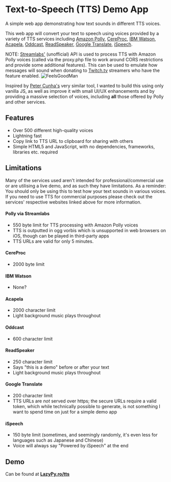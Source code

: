 # Text-to-Speech (TTS) Demo App
A simple web app demonstrating how text sounds in different TTS voices.

This web app will convert your text to speech using voices provided by a variety of TTS services including [Amazon Polly](https://aws.amazon.com/polly/), [CereProc](https://cereproc.com/), [IBM Watson](https://www.ibm.com/watson/services/text-to-speech/), [Acapela](https://www.acapela-group.com/demos/), [Oddcast](https://www.oddcast.com/ttsdemo/index.php), [ReadSpeaker](https://www.readspeaker.com/), [Google Translate](https://translate.google.com/), [iSpeech](https://ispeech.org/).

NOTE: [Streamlabs'](https://streamlabs.com/) (unofficial) API is used to process TTS with Amazon Polly voices (called via the proxy.php file to work around CORS restrictions and provide some additional features). This can be used to emulate how messages will sound when donating to [Twitch.tv](https://twitch.tv) streamers who have the feature enabled. ![FeelsGoodMan](https://cdn.frankerfacez.com/emoticon/109777/1)

Inspired by [Peter Cunha's](https://github.com/petercunha/tts) very similar tool, I wanted to build this using only vanilla JS, as well as improve it with small UI/UX enhancements and by providing a massive selection of voices, including **all** those offered by Polly and other services.

## Features
- Over 500 different high-quality voices
- Lightning fast
- Copy link to TTS URL to clipboard for sharing with others
- Simple HTML5 and JavaScript, with no dependencies, frameworks, libraries etc. required

## Limitations
Many of the services used aren't intended for professional/commercial use or are utilising a live demo, and as such they have limitations. As a reminder: You should only be using this to test how your text sounds in various voices. If you need to use TTS for commercial purposes please check out the services' respective websites linked above for more information.

#### Polly via Streamlabs
- 550 byte limit for TTS processing with Amazon Polly voices
- TTS is outputted in ogg vorbis which is unsupported in web browsers on iOS, though can be played in third-party apps
- TTS URLs are valid for only 5 minutes.
#### CereProc
- 2000 byte limit
#### IBM Watson
- None?
#### Acapela
- 2000 character limit
- Light background music plays throughout
#### Oddcast
- 600 character limit
#### ReadSpeaker
- 250 character limit
- Says "this is a demo" before or after your text
- Light background music plays throughout
#### Google Translate
- 200 character limit
- TTS URLs are _not_ served over https; the secure URLs require a valid token, which while technically possible to generate, is not something I want to spend time on just for a simple demo app
#### iSpeech
- 150 byte limit (sometimes, and seemingly randomly, it's even less for languages such as Japanese and Chinese)
- Voice will always say "Powered by iSpeech" at the end


## Demo
Can be found at [**LazyPy.ro/tts**](https://lazypy.ro/tts)